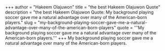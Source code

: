 +++
author = "Hakeem Olajuwon"
title = "the best Hakeem Olajuwon Quote"
description = "the best Hakeem Olajuwon Quote: My background playing soccer gave me a natural advantage over many of the American-born players."
slug = "my-background-playing-soccer-gave-me-a-natural-advantage-over-many-of-the-american-born-players"
quote = '''My background playing soccer gave me a natural advantage over many of the American-born players.'''
+++
My background playing soccer gave me a natural advantage over many of the American-born players.

